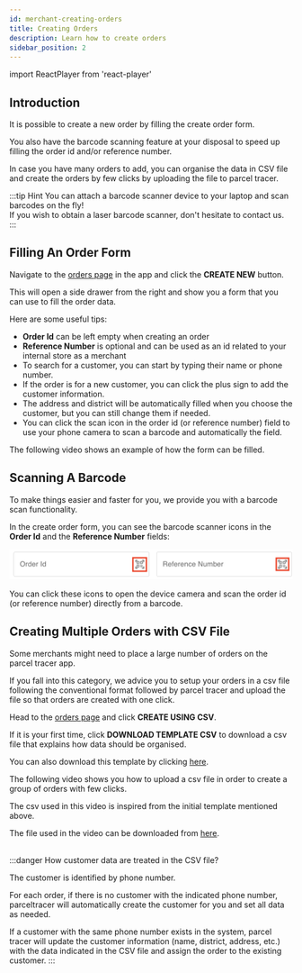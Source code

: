 ```yaml
---
id: merchant-creating-orders
title: Creating Orders
description: Learn how to create orders
sidebar_position: 2
---
```

import ReactPlayer from 'react-player'

## Introduction

It is possible to create a new order by filling the create order form.

You also have the barcode scanning feature at your disposal to speed up filling the order id and/or reference number.

In case you have many orders to add, you can organise the data in CSV file and create the orders by few clicks by uploading the file to parcel tracer.

:::tip Hint
You can attach a barcode scanner device to your laptop and scan barcodes on the fly!\
If you wish to obtain a laser barcode scanner, don't hesitate to contact us.
:::


## Filling An Order Form

Navigate to the [orders page](https://parceltracer.app/merchant-orders) in the app and click the **CREATE NEW** button.

This will open a side drawer from the right and show you a form that you can use to fill the order data.

Here are some useful tips:
- **Order Id** can be left empty when creating an order
- **Reference Number** is optional and can be used as an id related to your internal store as a merchant
- To search for a customer, you can start by typing their name or phone number.
- If the order is for a new customer, you can click the plus sign to add the customer information.
- The address and district will be automatically filled when you choose the customer, but you can still change them if needed.
- You can click the scan icon in the order id (or reference number) field to use your phone camera to scan a barcode and automatically the field.

The following video shows an example of how the form can be filled.

<div className="player-wrapper">
    <ReactPlayer className="react-player" width="100%"
      height="100%" url='https://youtu.be/akPnjsAIMBU' />
</div>


## Scanning A Barcode

To make things easier and faster for you, we provide you with a barcode scan functionality.

In the create order form, you can see the barcode scanner icons in the **Order Id** and the **Reference Number** fields:

![alt text](./media/barcode-scan-icons.png)

You can click these icons to open the device camera and scan the order id (or reference number) directly from a barcode.

## Creating Multiple Orders with CSV File

Some merchants might need to place a large number of orders on the parcel tracer app.

If you fall into this category, we advice you to setup your orders in a csv file following the conventional format followed by parcel tracer and upload the file so that orders are created with one click.

Head to the [orders page](https://parceltracer.app/merchant-orders) and click **CREATE USING CSV**.

If it is your first time, click **DOWNLOAD TEMPLATE CSV** to download a csv file that explains how data should be organised.

You can also download this template by clicking [here](https://drive.google.com/u/0/uc?id=1IbDlaEfGvTpq4KldYFnQVxMZtMyYOKUD&export=download).

The following video shows you how to upload a csv file in order to create a group of orders with few clicks.

The csv used in this video is inspired from the initial template mentioned above.

The file used in the video can be downloaded from [here](https://drive.google.com/u/0/uc?id=1jEPJEAYKnlq7okdv7cJOYC8LOPQutZnV&export=download).

<div className="player-wrapper">
    <ReactPlayer className="react-player" width="100%"
      height="100%" url='https://youtu.be/QfoHEXbG_YE' />
</div>

<br />
:::danger How customer data are treated in the CSV file?

The customer is identified by phone number.

For each order, if there is no customer with the indicated phone number, parceltracer will automatically create the customer for you and set all data as needed.

If a customer with the same phone number exists in the system, parcel tracer will update the customer information (name, district, address, etc.) with the data indicated in the CSV file and assign the order to the existing customer.
:::
